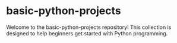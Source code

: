 # basic-python-projects
Welcome to the basic-python-projects repository! This collection is designed to help beginners get started with Python programming.
